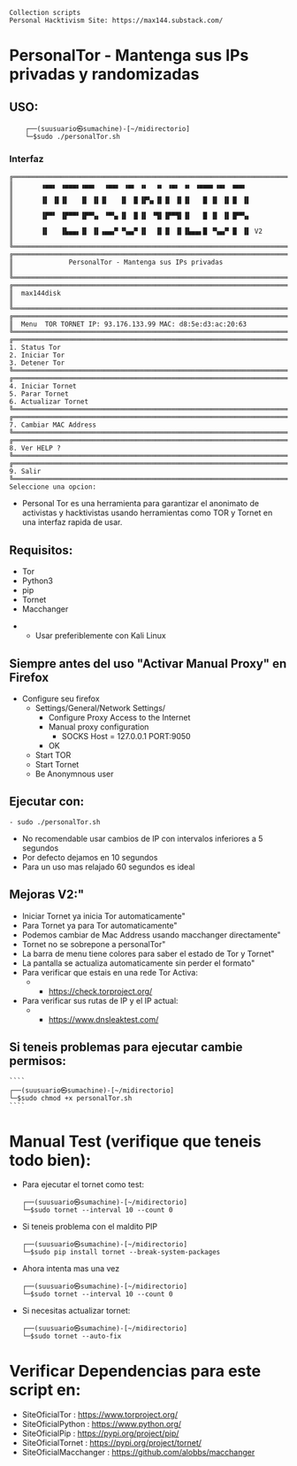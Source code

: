 ```
Collection scripts
Personal Hacktivism Site: https://max144.substack.com/
```
# PersonalTor - Mantenga sus IPs privadas y randomizadas

## USO:
```
    ┌──(suusuario㉿sumachine)-[~/midirectorio]
    └─$sudo ./personalTor.sh
```
### Interfaz
```  
╔══════════════════════════════════════════════════════════════════════╗
║       ▗▄▄▖ ▗▄▄▄▖▗▄▄▖  ▗▄▄▖ ▗▄▖ ▗▖  ▗▖ ▗▄▖ ▗▖ ▗▄▄▄▖▗▄▖ ▗▄▄▖           ║
║       ▐▌ ▐▌▐▌   ▐▌ ▐▌▐▌   ▐▌ ▐▌▐▛▚▖▐▌▐▌ ▐▌▐▌   █ ▐▌ ▐▌▐▌ ▐▌          ║
║       ▐▛▀▘ ▐▛▀▀▘▐▛▀▚▖ ▝▀▚▖▐▌ ▐▌▐▌ ▝▜▌▐▛▀▜▌▐▌   █ ▐▌ ▐▌▐▛▀▚▖          ║
║       ▐▌   ▐▙▄▄▖▐▌ ▐▌▗▄▄▞▘▝▚▄▞▘▐▌  ▐▌▐▌ ▐▌▐▙▄▄▖█ ▝▚▄▞▘▐▌ ▐▌ V2       ║
╚══════════════════════════════════════════════════════════════════════╝
╔══════════════════════════════════════════════════════════════════════╗
║              PersonalTor - Mantenga sus IPs privadas                 ║
╚══════════════════════════════════════════════════════════════════════╝
╔══════════════════════════════════════════════════════════════════════╗
║  max144disk                                                          ║
╚══════════════════════════════════════════════════════════════════════╝
╔══════════════════════════════════════════════════════════════════════╗
║  Menu  TOR TORNET IP: 93.176.133.99 MAC: d8:5e:d3:ac:20:63
╚══════════════════════════════════════════════════════════════════════╝
╔══════════════════════════════════════════════════════════════════════╗
1. Status Tor
2. Iniciar Tor
3. Detener Tor
╚══════════════════════════════════════════════════════════════════════╝
╔══════════════════════════════════════════════════════════════════════╗
4. Iniciar Tornet
5. Parar Tornet
6. Actualizar Tornet
╚══════════════════════════════════════════════════════════════════════╝
╔══════════════════════════════════════════════════════════════════════╗
7. Cambiar MAC Address
╚══════════════════════════════════════════════════════════════════════╝
╔══════════════════════════════════════════════════════════════════════╗
8. Ver HELP ?
╚══════════════════════════════════════════════════════════════════════╝
╔══════════════════════════════════════════════════════════════════════╗
9. Salir
╚══════════════════════════════════════════════════════════════════════╝
Seleccione una opcion: 
```

- Personal Tor es una herramienta para garantizar el anonimato de activistas y hacktivistas usando herramientas como TOR y Tornet en una interfaz rapida de usar.

## Requisitos:
 - Tor
 - Python3
 - pip
 - Tornet
 - Macchanger

* * Usar preferiblemente con Kali Linux

## Siempre antes del uso "Activar Manual Proxy" en Firefox
 - Configure seu firefox
     - Settings/General/Network Settings/
        - Configure Proxy Access to the Internet
        - Manual proxy configuration
             - SOCKS Host = 127.0.0.1 PORT:9050
        - OK
     - Start TOR
     - Start Tornet
    - Be Anonymnous user

## Ejecutar con:
    - sudo ./personalTor.sh

- No recomendable usar cambios de IP con intervalos inferiores a 5 segundos
- Por defecto dejamos en 10 segundos
- Para un uso mas relajado 60 segundos es ideal

## Mejoras V2:"
- Iniciar Tornet ya inicia Tor automaticamente"
- Para Tornet ya para Tor automaticamente"
- Podemos cambiar de Mac Address usando macchanger directamente"
- Tornet no se sobrepone a personalTor"
- La barra de menu tiene colores para saber el estado de Tor y Tornet"
- La pantalla se actualiza automaticamente sin perder el formato"
- Para verificar que estais en una rede Tor Activa:
  - - https://check.torproject.org/
- Para verificar sus rutas de IP y el IP actual:
  - - https://www.dnsleaktest.com/

## Si teneis problemas para ejecutar cambie permisos:
    ````
    ┌──(suusuario㉿sumachine)-[~/midirectorio]
    └─$sudo chmod +x personalTor.sh
    ````
# Manual Test (verifique que teneis todo bien):

- Para ejecutar el tornet como test:
    ````
    ┌──(suusuario㉿sumachine)-[~/midirectorio]
    └─$sudo tornet --interval 10 --count 0
    ````
- Si teneis problema con el maldito PIP 
    ````
    ┌──(suusuario㉿sumachine)-[~/midirectorio]
    └─$sudo pip install tornet --break-system-packages
    ````
- Ahora intenta mas una vez
    ````
    ┌──(suusuario㉿sumachine)-[~/midirectorio]
    └─$sudo tornet --interval 10 --count 0
    ````
- Si necesitas actualizar tornet:
    ````
    ┌──(suusuario㉿sumachine)-[~/midirectorio]
    └─$sudo tornet --auto-fix
    ````
# Verificar Dependencias para este script en:
- SiteOficialTor    : https://www.torproject.org/
- SiteOficialPython : https://www.python.org/
- SiteOficialPip    : https://pypi.org/project/pip/
- SiteOficialTornet  : https://pypi.org/project/tornet/
- SiteOficialMacchanger : https://github.com/alobbs/macchanger